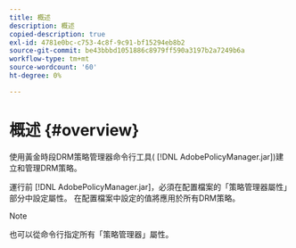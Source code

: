 ```yaml
---
title: 概述
description: 概述
copied-description: true
exl-id: 4781e0bc-c753-4c8f-9c91-bf15294eb8b2
source-git-commit: be43bbbd1051886c8979ff590a3197b2a7249b6a
workflow-type: tm+mt
source-wordcount: '60'
ht-degree: 0%

---
```


# 概述 {#overview}

使用黃金時段DRM策略管理器命令行工具( [!DNL AdobePolicyManager.jar])建立和管理DRM策略。

運行前 [!DNL AdobePolicyManager.jar]，必須在配置檔案的「策略管理器屬性」部分中設定屬性。 在配置檔案中設定的值將應用於所有DRM策略。

>[!NOTE]
>
>也可以從命令行指定所有「策略管理器」屬性。
